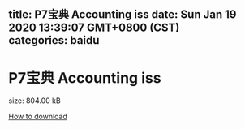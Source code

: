 
title: P7宝典 Accounting iss
date: Sun Jan 19 2020 13:39:07 GMT+0800 (CST)    
categories: baidu
---

# P7宝典 Accounting iss
size: 804.00 kB
 
 

[How to download](https://bpcam.bemobtrk.com/go/2ceec3aa-1ca2-46d6-b9ff-aaa5c184517c?jno=2834)